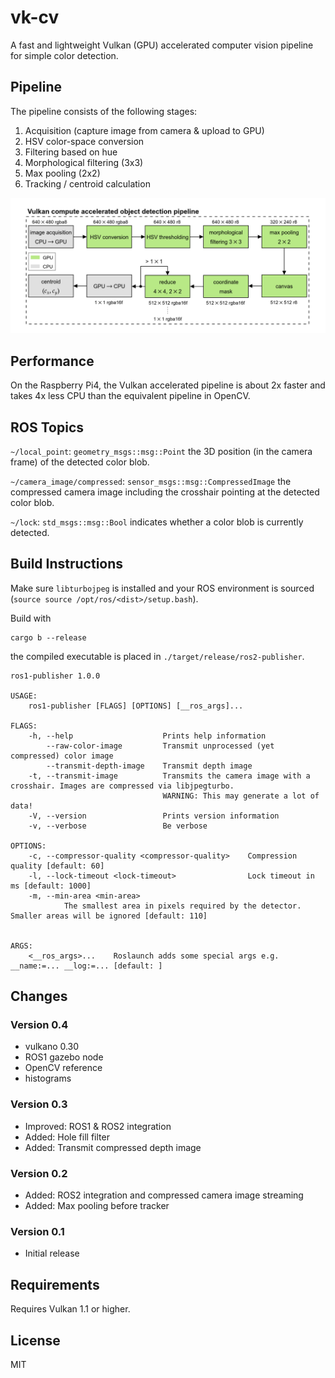# vk-cv

A fast and lightweight Vulkan (GPU) accelerated computer vision pipeline for simple color detection.

## Pipeline

The pipeline consists of the following stages:

1. Acquisition (capture image from camera & upload to GPU)
2. HSV color-space conversion
3. Filtering based on hue
4. Morphological filtering (3x3)
5. Max pooling (2x2)
6. Tracking / centroid calculation 

![Alt text](vkcv/media/pipeline.png?raw=true "Pipeline")

## Performance

On the Raspberry Pi4, the Vulkan accelerated pipeline is about 2x faster and takes 4x less CPU than the equivalent pipeline in OpenCV.

## ROS Topics


`~/local_point`: `geometry_msgs::msg::Point` the 3D position (in the camera frame) of the detected color blob.

`~/camera_image/compressed`: `sensor_msgs::msg::CompressedImage` the compressed camera image including the crosshair pointing at the detected color blob.

`~/lock`: `std_msgs::msg::Bool` indicates whether a color blob is currently detected.

## Build Instructions

Make sure `libturbojpeg` is installed and your ROS environment is sourced (`source source /opt/ros/<dist>/setup.bash`).

Build with
```
cargo b --release
```
the compiled executable is placed in `./target/release/ros2-publisher`.

```
ros1-publisher 1.0.0

USAGE:
    ros1-publisher [FLAGS] [OPTIONS] [__ros_args]...

FLAGS:
    -h, --help                    Prints help information
        --raw-color-image         Transmit unprocessed (yet compressed) color image
        --transmit-depth-image    Transmit depth image
    -t, --transmit-image          Transmits the camera image with a crosshair. Images are compressed via libjpegturbo.
                                  WARNING: This may generate a lot of data!
    -V, --version                 Prints version information
    -v, --verbose                 Be verbose

OPTIONS:
    -c, --compressor-quality <compressor-quality>    Compression quality [default: 60]
    -l, --lock-timeout <lock-timeout>                Lock timeout in ms [default: 1000]
    -m, --min-area <min-area>
            The smallest area in pixels required by the detector. Smaller areas will be ignored [default: 110]


ARGS:
    <__ros_args>...    Roslaunch adds some special args e.g. __name:=... __log:=... [default: ]
```

## Changes

### Version 0.4

* vulkano 0.30
* ROS1 gazebo node
* OpenCV reference
* histograms

### Version 0.3

* Improved: ROS1 & ROS2 integration
* Added: Hole fill filter
* Added: Transmit compressed depth image

### Version 0.2

* Added: ROS2 integration and compressed camera image streaming
* Added: Max pooling before tracker

### Version 0.1

* Initial release

## Requirements

Requires Vulkan 1.1 or higher.

## License

MIT